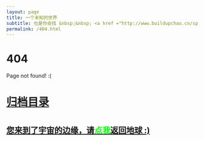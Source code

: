```yaml
---
layout: page
title: 一个未知的世界
subtitle: 也是你会找 &nbsp;&nbsp; <a href ="http://www.buildupchao.cn/spark.html"><font color="#1A0DAB">Spark</font></a>&nbsp;&nbsp; <a href ="http://www.buildupchao.cn/hadoop.html"><font color="#EB9439">Hadoop</font></a>&nbsp;&nbsp; <a href ="http://www.buildupchao.cn/bigdata.html"><font color="#1E90FF">大数据</font></a>
permalink: /404.html
---
```


# 404

Page not found! :(

<h1><a href ="/archives.html">归档目录</a><h1>

<h2><a href="/archives.html">您来到了宇宙的边缘，请<span style="color:#00FF00">点我</span>返回地球 :)</a></h2>
